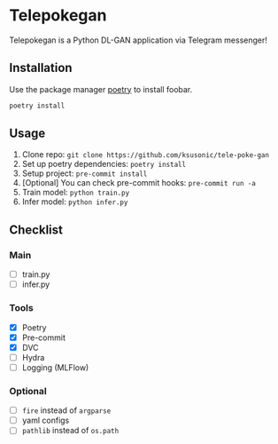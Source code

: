 # Telepokegan

Telepokegan is a Python DL-GAN application via Telegram messenger!

## Installation

Use the package manager [poetry](https://python-poetry.org) to install foobar.

```bash
poetry install
```

## Usage

1. Clone repo: `git clone https://github.com/ksusonic/tele-poke-gan`
2. Set up poetry dependencies: `poetry install`
3. Setup project: `pre-commit install`
4. [Optional] You can check pre-commit hooks: `pre-commit run -a`
5. Train model: `python train.py`
6. Infer model: `python infer.py`


## Checklist

### Main
- [ ] train.py
- [ ] infer.py

### Tools
- [X] Poetry
- [X] Pre-commit
- [X] DVC
- [ ] Hydra
- [ ] Logging (MLFlow)

### Optional
- [ ] `fire` instead of `argparse`
- [ ] yaml configs
- [ ] `pathlib` instead of `os.path`
